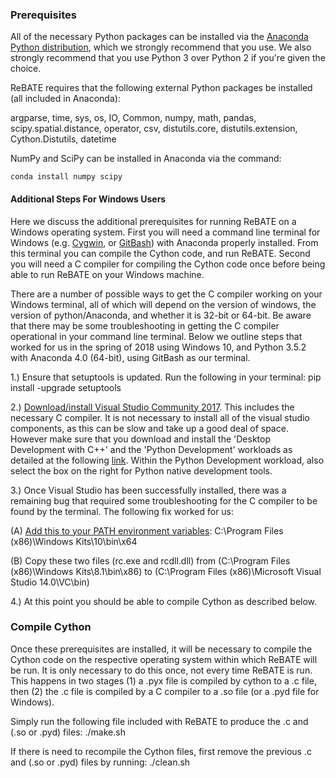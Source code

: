 ### Prerequisites
All of the necessary Python packages can be installed via the [Anaconda Python distribution](https://www.continuum.io/downloads), which we strongly recommend that you use. We also strongly recommend that you use Python 3 over Python 2 if you're given the choice.

ReBATE requires that the following external Python packages be installed (all included in Anaconda):

argparse, time, sys, os, IO, Common, numpy, math, pandas, scipy.spatial.distance, operator, csv, distutils.core, distutils.extension, Cython.Distutils, datetime

NumPy and SciPy can be installed in Anaconda via the command:

```
conda install numpy scipy
```
#### Additional Steps For Windows Users
Here we discuss the additional prerequisites for running ReBATE on a Windows operating system. First you will need a command line terminal for Windows (e.g. [Cygwin](https://www.cygwin.com/install.html), or [GitBash](https://gitforwindows.org/)) with Anaconda properly installed. From this terminal you can compile the Cython code, and run ReBATE. Second you will need a C compiler for compiling the Cython code once before being able to run ReBATE on your Windows machine. 

There are a number of possible ways to get the C compiler working on your Windows terminal, all of which will depend on the version of windows, the version of python/Anaconda, and whether it is 32-bit or 64-bit. Be aware that there may be some troubleshooting in getting the C compiler operational in your command line terminal. Below we outline steps that worked for us in the spring of 2018 using Windows 10, and Python 3.5.2 with Anaconda 4.0 (64-bit), using GitBash as our terminal.

1.) Ensure that setuptools is updated. Run the following in your terminal: pip install -upgrade setuptools

2.) [Download/install Visual Studio Community 2017](https://www.visualstudio.com/downloads/#build-tools-for-visual-studio-2017). This includes the necessary C compiler. It is not necessary to install all of the visual studio components, as this can be slow and take up a good deal of space. However make sure that you download and install the 'Desktop Development with C++' and the 'Python Development' workloads as detailed at the following [link](https://docs.microsoft.com/en-us/visualstudio/python/working-with-c-cpp-python-in-visual-studio).  Within the Python Development workload, also select the box on the right for Python native development tools. 

3.) Once Visual Studio has been successfully installed, there was a remaining bug that required some troubleshooting for the C compiler to be found by the terminal. The following fix worked for us: 

(A) [Add this to your PATH environment variables](https://www.java.com/en/download/help/path.xml): C:\Program Files (x86)\Windows Kits\10\bin\x64   

(B) Copy these two files (rc.exe and rcdll.dll) from (C:\Program Files (x86)\Windows Kits\8.1\bin\x86) to (C:\Program Files (x86)\Microsoft Visual Studio 14.0\VC\bin)

4.) At this point you should be able to compile Cython as described below.

### Compile Cython
Once these prerequisites are installed, it will be necessary to compile the Cython code on the respective operating system within which ReBATE will be run. It is only necessary to do this once, not every time ReBATE is run. This happens in two stages (1) a .pyx file is compiled by cython to a .c file, then (2) the .c file is compiled by a C compiler to a .so file (or a .pyd file for Windows). 

Simply run the following file included with ReBATE to produce the .c and (.so or .pyd) files:  ./make.sh

If there is need to recompile the Cython files, first remove the previous .c and (.so or .pyd) files by running: ./clean.sh